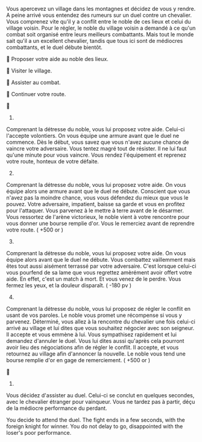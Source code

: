 Vous apercevez un village dans les montagnes et décidez de vous y rendre. A peine arrivé vous entendez des rumeurs sur un duel contre un chevalier. Vous comprenez vite qu'il y a conflit entre le noble de ces lieux et celui du village voisin. Pour le régler, le noble du village voisin a demandé à ce qu'un combat soit organisé entre leurs meilleurs combattants. Mais tout le monde sait qu'il a un excellent chevalier, tandis que tous ici sont de médiocres combattants, et le duel débute bientôt.

🤝 Proposer votre aide au noble des lieux.

🚶 Visiter le village.

👥 Assister au combat.

🏃 Continuer votre route.

🤝

1. 

Comprenant la détresse du noble, vous lui proposez votre aide. Celui-ci l'accepte volontiers. On vous équipe une armure avant que le duel ne commence. Dès le début, vous savez que vous n'avez aucune chance de vaincre votre adversaire. Vous tentez magré tout de résister. Il ne lui faut qu'une minute pour vous vaincre. Vous rendez l'équipement et reprenez votre route, honteux de votre défaite.

2.

Comprenant la détresse du noble, vous lui proposez votre aide. On vous équipe alors une armure avant que le duel ne débute. Conscient que vous n'avez pas la moindre chance, vous vous défendez du mieux que vous le pouvez. Votre adversaire, impatient, baisse sa garde et vous en profitez pour l'attaquer. Vous parvenez à le mettre à terre avant de le désarmer. Vous ressortez de l'arène victorieux, le noble vient à votre rencontre pour vous donner une bourse remplie d'or. Vous le remerciez avant de reprendre votre route. ( +500 or )

3.

Comprenant la détresse du noble, vous lui proposez votre aide. On vous équipe alors avant que le duel ne débute. Vous combattez vaillemment mais êtes tout aussi aisément terrassé par votre adversaire. C'est lorsque celui-ci vous pourfend de sa lame que vous regrettez amèrément avoir offert votre aide. En effet, c'est un match à mort. Et vous venez de le perdre. Vous fermez les yeux, et la douleur disparaît. ( -180 pv )

4.

Comprenant la détresse du noble, vous lui proposez de régler le conflit en usant de vos paroles. Le noble vous promet une récompense si vous y parvenez. Déterminé, vous allez à la rencontre du chevalier une fois celui-ci arrivé au village et lui dites que vous souhaitez négocier avec son seigneur. Il accepte et vous emmène à lui. Vous sympathisez rapidement et lui demandez d'annuler le duel. Vous lui dites aussi qu'après cela pourront avoir lieu des négociations afin de régler le conflit. Il accepte, et vous retournez au village afin d'annoncer la nouvelle. Le noble vous tend une bourse remplie d'or en gage de remerciement. ( +500 or )




👥

1.

Vous décidez d'assister au duel. Celui-ci se conclut en quelques secondes, avec le chevalier étranger pour vainqueur. Vous ne tardez pas à partir, déçu de la médiocre performance du perdant.

You decide to attend the duel. The fight ends in a few seconds, with the foreign knight for winner. You do not delay to go, disappointed with the loser's poor performance.

